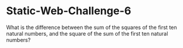 # Static-Web-Challenge-6
What is the difference between the sum of the squares of the first ten natural numbers, and the square of the sum of the first ten natural numbers?
